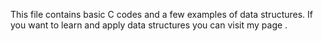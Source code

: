 This file contains basic C codes and a few examples of data structures.
If you want to learn and apply data structures you can visit my page . 
